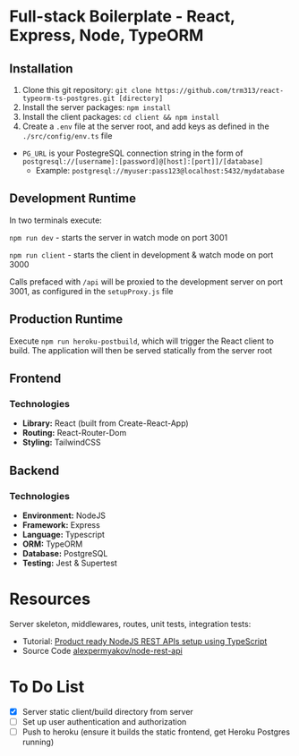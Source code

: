 # Full-stack Boilerplate - React, Express, Node, TypeORM

## Installation

1. Clone this git repository: `git clone https://github.com/trm313/react-typeorm-ts-postgres.git [directory]`
2. Install the server packages: `npm install`
3. Install the client packages: `cd client && npm install`
4. Create a `.env` file at the server root, and add keys as defined in the `./src/config/env.ts` file

- `PG_URL` is your PostegreSQL connection string in the form of `postgresql://[username]:[password]@[host]:[port]]/[database]`
  - Example: `postgresql://myuser:pass123@localhost:5432/mydatabase`

## Development Runtime

In two terminals execute:

`npm run dev` - starts the server in watch mode on port 3001

`npm run client` - starts the client in development & watch mode on port 3000

Calls prefaced with `/api` will be proxied to the development server on port 3001, as configured in the `setupProxy.js` file

## Production Runtime

Execute `npm run heroku-postbuild`, which will trigger the React client to build. The application will then be served statically from the server root

## Frontend

### Technologies

- **Library:** React (built from Create-React-App)
- **Routing:** React-Router-Dom
- **Styling:** TailwindCSS

## Backend

### Technologies

- **Environment:** NodeJS
- **Framework:** Express
- **Language:** Typescript
- **ORM:** TypeORM
- **Database:** PostgreSQL
- **Testing:** Jest & Supertest

# Resources

Server skeleton, middlewares, routes, unit tests, integration tests:

- Tutorial: [Product ready NodeJS REST APIs setup using TypeScript](https://itnext.io/production-ready-node-js-rest-apis-setup-using-typescript-postgresql-and-redis-a9525871407)
- Source Code [alexpermyakov/node-rest-api](https://github.com/alexpermyakov/node-rest-api/tree/step.9)

# To Do List

- [x] Server static client/build directory from server
- [ ] Set up user authentication and authorization
- [ ] Push to heroku (ensure it builds the static frontend, get Heroku Postgres running)
